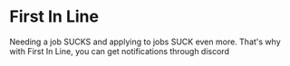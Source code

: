 # First In Line

Needing a job SUCKS and applying to jobs SUCK even more. That's why with First In Line, you can get notifications through discord 
